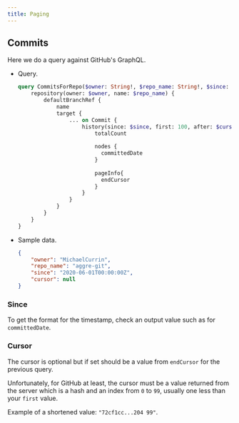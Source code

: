 ```yaml
---
title: Paging
---
```



## Commits

Here we do a query against GitHub's GraphQL.

- Query.
	```graphql
	query CommitsForRepo($owner: String!, $repo_name: String!, $since: GitTimestamp, $cursor: String) {
		repository(owner: $owner, name: $repo_name) {
			defaultBranchRef {
				name
				target {
					... on Commit {
						history(since: $since, first: 100, after: $cursor) {
							totalCount
							
							nodes {
							  committedDate
							}
							
							pageInfo{
							  endCursor
							}
						}
					}
				}
			}
		}
	}
	```
- Sample data.
	```json
	{
	    "owner": "MichaelCurrin",
  		"repo_name": "aggre-git",
		"since": "2020-06-01T00:00:00Z",
		"cursor": null
	}
	```

### Since

To get the format for the timestamp, check an output value such as for `committedDate`.


### Cursor

The cursor is optional but if set should be a value from `endCursor` for the previous query. 

Unfortunately, for GitHub at least, the cursor must be a value returned from the server which is a hash and an index from `0` to `99`, usually one less than your `first` value.

Example of a shortened value: `"72cf1cc...204 99"`.
